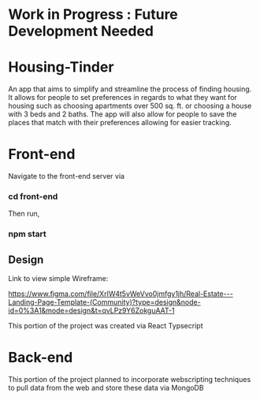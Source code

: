 Work in Progress : Future Development Needed
=======
# Housing-Tinder
An app that aims to simplify and streamline the process of finding housing.
It allows for people to set preferences in regards to what they want for
housing such as choosing apartments over 500 sq. ft. or choosing a house with
3 beds and 2 baths. The app will also allow for people to save the places
that match with their preferences allowing for easier tracking.

# Front-end
Navigate to the front-end server via 

### cd front-end

Then run, 

### npm start

## Design
Link to view simple Wireframe: 

https://www.figma.com/file/XrIW4t5vWeVvo0jmfgy1jh/Real-Estate---Landing-Page-Template-(Community)?type=design&node-id=0%3A1&mode=design&t=qvLPz9Y6ZokguAAT-1

This portion of the project was created via React Typsecript 


# Back-end
This portion of the project planned to incorporate webscripting techniques to pull data from the web and store these data via MongoDB